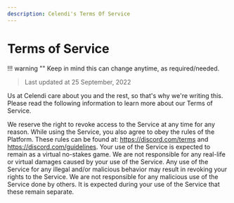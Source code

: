 ```yaml
---
description: Celendi's Terms Of Service
---
```

# Terms of Service

!!! warning ""
    Keep in mind this can change anytime, as required/needed.

> Last updated at 25 September, 2022

Us at Celendi care about you and the rest, so that's why we're writing this. Please
read the following information to learn more about our Terms of Service.

We reserve the right to revoke access to the Service at any time for any reason.
While using the Service, you also agree to obey the rules of the Platform.
These rules can be found at: <https://discord.com/terms> and <https://discord.com/guidelines>.
Your use of the Service is expected to remain as a virtual no-stakes game.
We are not responsible for any real-life or virtual damages caused by your use of the Service.
Any use of the Service for any illegal and/or malicious behavior may result in revoking your rights to the Service.
We are not responsible for any malicious use of the Service done by others.
It is expected during your use of the Service that these remain separate.
